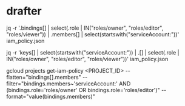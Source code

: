 # drafter

jq -r '.bindings[] | select(.role | IN("roles/owner", "roles/editor", "roles/viewer")) | .members[] | select(startswith("serviceAccount:"))' iam_policy.json


jq -r 'keys[] | select(startswith("serviceAccount:")) | .[] | select(.role | IN("roles/owner", "roles/editor", "roles/viewer"))' iam_policy.json

gcloud projects get-iam-policy <PROJECT_ID> --flatten="bindings[].members" --filter="bindings.members~'serviceAccount:' AND (bindings.role='roles/owner' OR bindings.role='roles/editor')" --format="value(bindings.members)"
